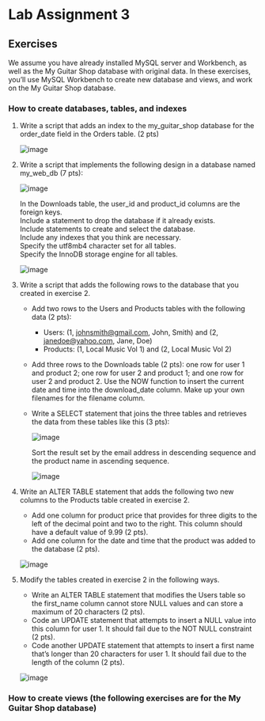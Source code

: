 # Lab Assignment 3
 
## Exercises 
 
We assume you have already installed MySQL server and Workbench, as well as the My Guitar Shop database with original data. In these exercises, you’ll use MySQL Workbench to create new database and views, and work on the My Guitar Shop database. 
 
### How to create databases, tables, and indexes 

1. Write a script that adds an index to the my_guitar_shop database for the order_date field in the Orders table. (2 pts)  
 
   ![image](https://user-images.githubusercontent.com/99063625/198109007-41bbf198-0af0-4250-98e0-9dd16f27aa02.png)
 
2. Write a script that implements the following design in a database named my_web_db (7 pts):

   ![image](https://user-images.githubusercontent.com/99063625/198109272-59880881-cc62-47d4-977e-8dca3bdc9ab8.png)

   In the Downloads table, the user_id and product_id columns are the foreign keys.  
   Include a statement to drop the database if it already exists.  
   Include statements to create and select the database.  
   Include any indexes that you think are necessary.  
   Specify the utf8mb4 character set for all tables.  
   Specify the InnoDB storage engine for all tables.

   ![image](https://user-images.githubusercontent.com/99063625/198112487-3a8c70ee-fd49-4f3a-a0db-a7c767a3bc3d.png)

3. Write a script that adds the following rows to the database that you created in exercise 2.

   - Add two rows to the Users and Products tables with the following data (2 pts): 
     - Users: (1, johnsmith@gmail.com, John, Smith) and (2, janedoe@yahoo.com, Jane, Doe) 
     - Products: (1, Local Music Vol 1) and (2, Local Music Vol 2)  
   - Add three rows to the Downloads table (2 pts): one row for user 1 and product 2; one row for user 2 and product 1; and one row for user 2 and product 2. Use the NOW function to insert the  current date and time into the download_date column. Make up your own filenames for the  filename column.
   - Write a SELECT statement that joins the three tables and retrieves the data from these tables like this (3 pts): 
  
     ![image](https://user-images.githubusercontent.com/99063625/198121177-9ecd30f2-4017-403d-9a8c-080c4115e1ae.png)
  
     Sort the result set by the email address in descending sequence and the product name in ascending sequence.
  
     ![image](https://user-images.githubusercontent.com/99063625/198122899-a226e5b9-4dca-4248-9df2-b71d1e82aa38.png)

4. Write an ALTER TABLE statement that adds the following two new columns to the Products table created in exercise 2.  

   - Add one column for product price that provides for three digits to the left of the decimal point and two to the right. This column should have a default value of 9.99 (2 pts). 
   - Add one column for the date and time that the product was added to the database (2 pts). 

   ![image](https://user-images.githubusercontent.com/99063625/198127344-fbb31ba3-927c-45bd-80e4-f2781a8cdde7.png)

5. Modify the tables created in exercise 2 in the following ways. 

   - Write an ALTER TABLE statement that modifies the Users table so the first_name column cannot store NULL values and can store a maximum of 20 characters (2 pts).  
   - Code an UPDATE statement that attempts to insert a NULL value into this column for user 1. It should fail due to the NOT NULL constraint (2 pts). 
   - Code another UPDATE statement that attempts to insert a first name that’s longer than 20 characters for user 1. It should fail due to the length of the column (2 pts).

   ![image](https://user-images.githubusercontent.com/99063625/198136359-e23a8558-9d91-4ef9-b4cb-6e7e471cad80.png)

### How to create views (the following exercises are for the My Guitar Shop database) 
